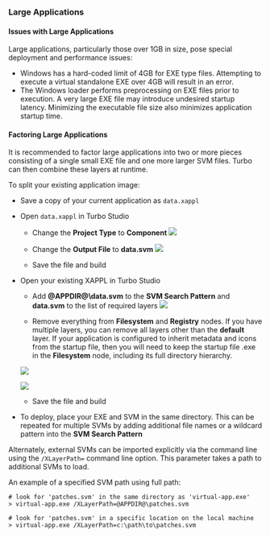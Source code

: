 ### Large Applications

#### Issues with Large Applications

Large applications, particularly those over 1GB in size, pose special deployment and performance issues:

* Windows has a hard-coded limit of 4GB for EXE type files. Attempting to execute a virtual standalone EXE over 4GB will result in an error.
* The Windows loader performs preprocessing on EXE files prior to execution. A very large EXE file may introduce undesired startup latency. Minimizing the executable file size also minimizes application startup time.

#### Factoring Large Applications

It is recommended to factor large applications into two or more pieces consisting of a single small EXE file and one more larger SVM files. Turbo can then combine these layers at runtime.

To split your existing application image:

* Save a copy of your current application as `data.xappl`
* Open `data.xappl` in Turbo Studio
    * Change the **Project Type** to **Component**
    ![](/docs/studio/working_with_turbo_studio/4gbexe2.png)
    
    * Change the **Output File** to **data.svm**
    ![](/docs/studio/working_with_turbo_studio/4gbexe3.png)
    
    * Save the file and build
* Open your existing XAPPL in Turbo Studio
    * Add **@APPDIR@\data.svm** to the **SVM Search Pattern** and **data.svm** to the list of required layers
    ![](/docs/studio/working_with_turbo_studio/4gbexe4.png)
    
    * Remove everything from **Filesystem** and **Registry** nodes. If you have multiple layers, you can remove all layers other than the **default** layer. If your application is configured to inherit metadata and icons from the startup file, then you will need to keep the startup file .exe in the **Filesystem** node, including its full directory hierarchy.
    
    ![](/docs/studio/working_with_turbo_studio/4gbexe5.png)
    
    ![](/docs/studio/working_with_turbo_studio/4gbexe6.png)
    
    * Save the file and build

* To deploy, place your EXE and SVM in the same directory. This can be repeated for multiple SVMs by adding additional file names or a wildcard pattern into the **SVM Search Pattern**

Alternately, external SVMs can be imported explicitly via the command line using the `/XLayerPath=` command line option. This parameter takes a path to additional SVMs to load. 

An example of a specified SVM path using full path:
```
# look for 'patches.svm' in the same directory as 'virtual-app.exe'
> virtual-app.exe /XLayerPath=@APPDIR@\patches.svm

# look for 'patches.svm' in a specific location on the local machine
> virtual-app.exe /XLayerPath=c:\path\to\patches.svm
```

